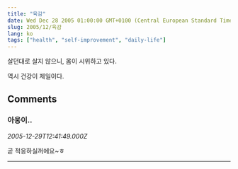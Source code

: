```yaml
---
title: "육감"
date: Wed Dec 28 2005 01:00:00 GMT+0100 (Central European Standard Time)
slug: 2005/12/육감
lang: ko
tags: ["health", "self-improvement", "daily-life"]
---
```


살던대로 살지 않으니, 몸이 시위하고 있다.

역시 건강이 제일이다.

## Comments

### 아웅이..
*2005-12-29T12:41:49.000Z*

곧 적응하실꺼에요~ㅎ

---
